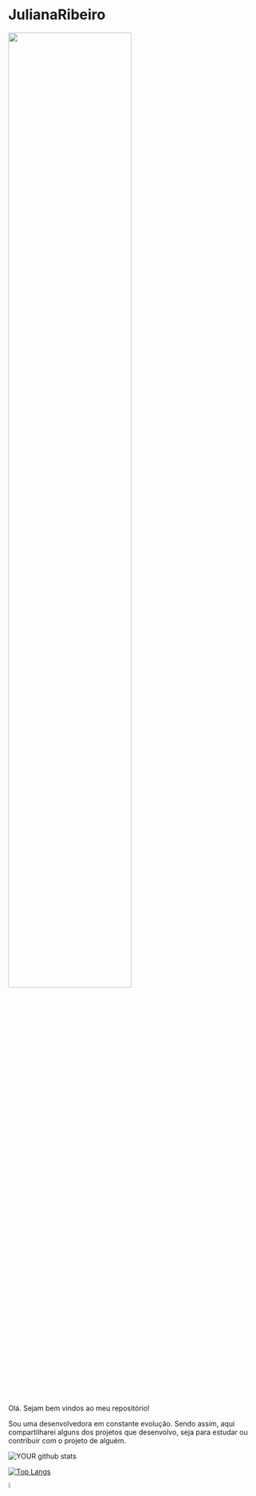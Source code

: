 # JulianaRibeiro
<img width="70%" align="center" src="https://github.com/JuRibeiro/JulianaRibeiro/blob/main/img/mulheres-na-tech.jpg">

Olá. Sejam bem vindos ao meu repositório!

Sou uma desenvolvedora em constante evolução. Sendo assim, aqui compartilharei alguns dos projetos que desenvolvo, seja para estudar ou contribuir com o projeto de alguém.
 

![YOUR github stats](https://github-readme-stats.vercel.app/api?username=JuRibeiro)

[![Top Langs](https://github-readme-stats.vercel.app/api/top-langs/?username=JuRibeiro)](https://github.com/JuRibeiro?tab=repositories)


<a href="https://www.linkedin.com/in/juliana-ribeiro-b71316153/">
<img align="center" width="5%"src="https://github.com/JuRibeiro/JulianaRibeiro/blob/main/img/linkedin.png"> 